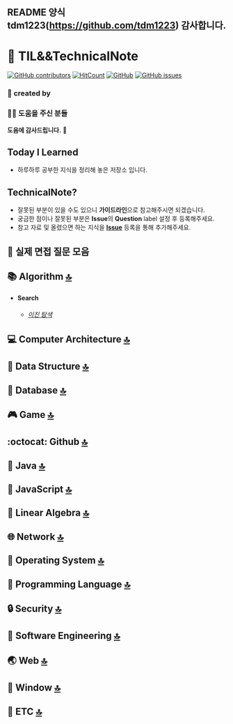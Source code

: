 <a id="top">

</a>

## README 양식 tdm1223(https://github.com/tdm1223) 감사합니다.

:book: TIL&&TechnicalNote
===
[![GitHub contributors](https://img.shields.io/github/contributors/jobhope/technicalnote)](https://github.com/jobhope/TechnicalNote/graphs/contributors)
[![HitCount](http://hits.dwyl.io/jobhope/TechnicalNote.svg)](http://hits.dwyl.io/jobhope/TechnicalNote)
[![GitHub](https://img.shields.io/github/license/jobhope/technicalnote)](LICENSE)
[![GitHub issues](https://img.shields.io/github/issues/jobhope/technicalnote)](https://github.com/jobhope/TechnicalNote/issues)

### :two_men_holding_hands: **created by** 


### :frowning_man: **도움을 주신 분들**


**도움에 감사드립니다.** :pray:

## Today I Learned
- 하루하루 공부한 지식을 정리해 놓은 저장소 입니다.

## TechnicalNote?
- 잘못된 부분이 있을 수도 있으니 **가이드라인**으로 참고해주시면 되겠습니다.
- 궁금한 점이나 잘못된 부분은 **Issue**의 **Question** label 설정 후 등록해주세요.
- 참고 자료 및 올렸으면 하는 지식을 **[Issue](https://github.com/jobhope/TechnicalNote/issues)** 등록을 통해 추가해주세요.

## :microphone: 실제 면접 질문 모음  

## :books: Algorithm [:top:](#top)

- #### Search 

  - ###### [이진 탐색](https://github.com/Endki/TIL-TechNote/blob/main/algorithm/Search/%EC%9D%B4%EC%A7%84%20%ED%83%90%EC%83%89.md)

## :computer: Computer Architecture [:top:](#top)

## :evergreen_tree: Data Structure [:top:](#top)

## :floppy_disk: Database [:top:](#top)

## :video_game: Game [:top:](#top)

## :octocat: Github [:top:](#top)

## :lips: Java [:top:](#top)

## :stars: JavaScript [:top:](#top)

## :1234: Linear Algebra [:top:](#top)

## :globe_with_meridians: Network [:top:](#top)

## :bus: Operating System [:top:](#top)

## :speech_balloon: Programming Language [:top:](#top)

## :lock: Security [:top:](#top)

## :hammer: Software Engineering [:top:](#top)

## :earth_asia: Web [:top:](#top)

## :open_file_folder: Window [:top:](#top)

## :guitar: ETC [:top:](#top)

